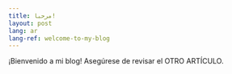 ```yaml
---
title: مرحبا! 
layout: post
lang: ar
lang-ref: welcome-to-my-blog
---
```


¡Bienvenido a mi blog! Asegúrese de revisar el OTRO ARTÍCULO.